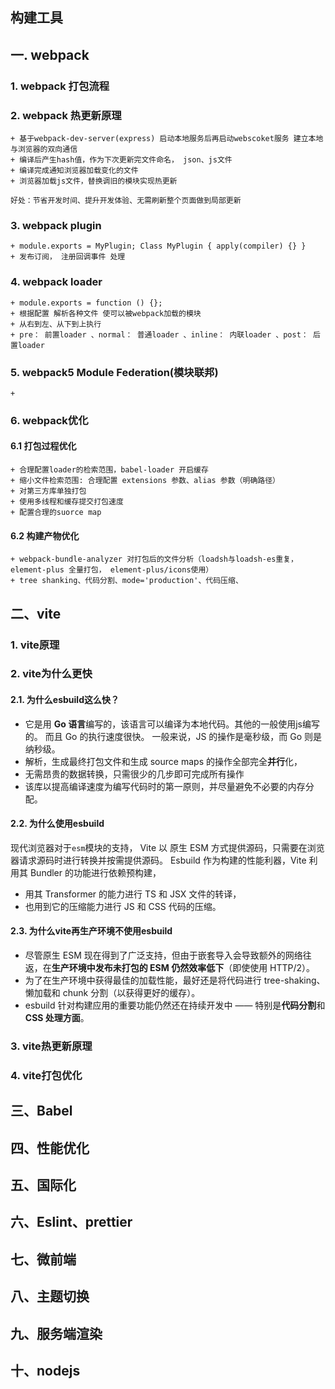 ## 构建工具

## 一. webpack

### 1. webpack 打包流程

### 2. webpack 热更新原理
    + 基于webpack-dev-server(express) 启动本地服务后再启动webscoket服务 建立本地与浏览器的双向通信
    + 编译后产生hash值，作为下次更新完文件命名， json、js文件
    + 编译完成通知浏览器加载变化的文件
    + 浏览器加载js文件，替换调旧的模块实现热更新

    好处：节省开发时间、提升开发体验、无需刷新整个页面做到局部更新

### 3. webpack plugin
    + module.exports = MyPlugin; Class MyPlugin { apply(compiler) {} }
    + 发布订阅， 注册回调事件 处理

### 4. webpack loader
    + module.exports = function () {};
    + 根据配置 解析各种文件 使可以被webpack加载的模块
    + 从右到左、从下到上执行
    + pre： 前置loader 、normal： 普通loader 、inline： 内联loader 、post： 后置loader

### 5. webpack5 Module Federation(模块联邦)
    + 

### 6. webpack优化

#### 6.1 打包过程优化
    + 合理配置loader的检索范围，babel-loader 开启缓存
    + 缩小文件检索范围: 合理配置 extensions 参数、alias 参数（明确路径）
    + 对第三方库单独打包
    + 使用多线程和缓存提交打包速度
    + 配置合理的suorce map

#### 6.2 构建产物优化
    + webpack-bundle-analyzer 对打包后的文件分析（loadsh与loadsh-es重复，element-plus 全量打包， element-plus/icons使用）
    + tree shanking、代码分割、mode='production'、代码压缩、


## 二、vite
### 1. vite原理

### 2. vite为什么更快
#### 2.1. 为什么esbuild这么快？
+ 它是用 **Go 语言**编写的，该语言可以编译为本地代码。其他的一般使用js编写的。 而且 Go 的执行速度很快。 一般来说，JS 的操作是毫秒级，而 Go 则是纳秒级。
+ 解析，生成最终打包文件和生成 source maps 的操作全部完全**并行**化，
+ 无需昂贵的数据转换，只需很少的几步即可完成所有操作
+ 该库以提高编译速度为编写代码时的第一原则，并尽量避免不必要的内存分配。

#### 2.2. 为什么使用esbuild
现代浏览器对于`esm`模块的支持， Vite 以 原生 ESM 方式提供源码，只需要在浏览器请求源码时进行转换并按需提供源码。
Esbuild 作为构建的性能利器，Vite 利用其 Bundler 的功能进行依赖预构建，
+ 用其 Transformer 的能力进行 TS 和 JSX 文件的转译，
+ 也用到它的压缩能力进行 JS 和 CSS 代码的压缩。

#### 2.3. 为什么vite再生产环境不使用esbuild
+ 尽管原生 ESM 现在得到了广泛支持，但由于嵌套导入会导致额外的网络往返，在**生产环境中发布未打包的 ESM 仍然效率低下**（即使使用 HTTP/2）。
+ 为了在生产环境中获得最佳的加载性能，最好还是将代码进行 tree-shaking、懒加载和 chunk 分割（以获得更好的缓存）。
+ esbuild 针对构建应用的重要功能仍然还在持续开发中 —— 特别是**代码分割**和 **CSS 处理方面**。

### 3. vite热更新原理

### 4. vite打包优化

## 三、Babel


## 四、性能优化

## 五、国际化

## 六、Eslint、prettier

## 七、微前端

## 八、主题切换

## 九、服务端渲染

## 十、nodejs
